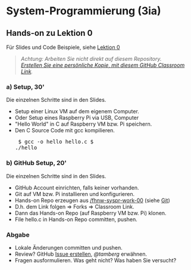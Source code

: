 # System-Programmierung (3ia)
## Hands-on zu Lektion 0
Für Slides und Code Beispiele, siehe [Lektion 0](../../../fhnw-syspr/blob/master/00/README.md)

> *Achtung: Arbeiten Sie nicht direkt auf diesem Repository.*<br/>
> *[Erstellen Sie eine persönliche Kopie, mit diesem GitHub Classroom Link](https://classroom.github.com/a/JPNd0Cai).*

### a) Setup, 30'
Die einzelnen Schritte sind in den Slides.
* Setup einer Linux VM auf dem eigenem Computer.
* Oder Setup eines Raspberry Pi via USB, Computer
* "Hello World" in C auf Raspberry VM bzw. Pi speichern.
* Den C Source Code mit gcc kompilieren.<pre>
    $ gcc -o hello hello.c
    $ ./hello</pre>

### b) GitHub Setup, 20'
Die einzelnen Schritte sind in den Slides.
* GitHub Account einrichten, falls keiner vorhanden.
* Git auf VM bzw. Pi installieren und konfigurieren.
* Hands-on Repo erzeugen aus [/fhnw-syspr-work-00](../../../fhnw-syspr-work-00) (siehe [Git](#git))
* D.h. dem Link folgen => Forks => Classroom Link.
* Dann das Hands-on Repo (auf Raspberry VM bzw. Pi) klonen.
* File hello.c in Hands-on Repo committen, pushen.

### Abgabe
* Lokale Änderungen committen und pushen.
* Review? GitHub [Issue erstellen](../../issues/new), *@tamberg* erwähnen.
* Fragen ausformulieren. Was geht nicht? Was haben Sie versucht?
